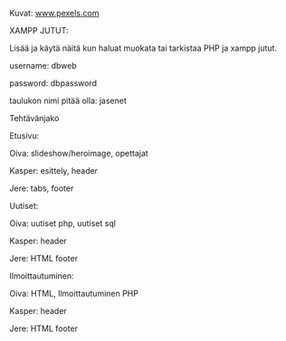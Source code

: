 Kuvat: www.pexels.com

XAMPP JUTUT:

Lisää ja käytä näitä kun haluat muokata tai tarkistaa PHP ja xampp jutut.

username: dbweb

password: dbpassword

taulukon nimi pitää olla: jasenet

Tehtävänjako

Etusivu:

Oiva: slideshow/heroimage, opettajat

Kasper: esittely, header

Jere: tabs, footer

Uutiset:

Oiva: uutiset php, uutiset sql

Kasper: header

Jere: HTML footer


Ilmoittautuminen:

Oiva: HTML, Ilmoittautuminen PHP

Kasper: header

Jere: HTML footer

